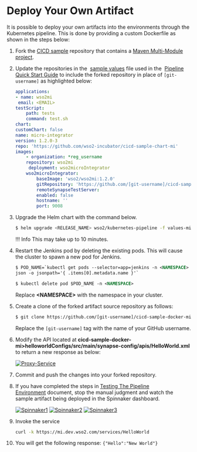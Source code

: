 # Deploy Your Own Artifact
It is possible to deploy your own artifacts into the environments through the Kubernetes pipeline. 
This is done by providing a custom Dockerfile as shown in the steps below:

1.  Fork the [CICD sample](https://github.com/wso2-incubator/cicd-sample-docker-mi) repository that contains a [Maven
    Multi-Module
    project]({{base_path}}/integrate/develop/create-integration-project).

2.  Update the repositories in the  [sample values](https://raw.githubusercontent.com/wso2/kubernetes-pipeline/master/kubernetes-pipeline/samples/values-mi.yaml) file
    used in the  [Pipeline Quick Start Guide]({{base_path}}/install-and-setup/setup/mi-setup/deployment/k8s-pipeline/pipeline-quick-start-guide) to
    include the forked repository in place of `[git-username]` as
    highlighted below:
    
    ``` yaml
    applications:
    - name: wso2mi
     email: <EMAIL>
    testScript:
        path: tests
        command: test.sh
    chart:
    customChart: false
    name: micro-integrator
    version: 1.2.0-3
    repo: 'https://github.com/wso2-incubator/cicd-sample-chart-mi'
    images:
        - organization: *reg_username
        repository: wso2mi
         deployment: wso2microIntegrator
        wso2microIntegrator:
            baseImage: 'wso2/wso2mi:1.2.0'
            gitRepository: 'https://github.com/[git-username]/cicd-sample-docker-mi'
            remoteSynapseTestServer:
            enabled: false
            hostname: ''
            port: 9008 
    ```

3.  Upgrade the Helm chart with the command below.
    
    ``` bash
    $ helm upgrade <RELEASE_NAME> wso2/kubernetes-pipeline -f values-mi.yaml
    ```

    !!! Info
        This may take up to 10 minutes.


4.  Restart the Jenkins pod by deleting the existing pods. This will
    cause the cluster to spawn a new pod for Jenkins.
    
    ``` xml
    $ POD_NAME=`kubectl get pods --selector=app=jenkins -n <NAMESPACE> -o 
    json -o jsonpath='{ .items[0].metadata.name }'`
    
    $ kubectl delete pod $POD_NAME -n <NAMESPACE>
    ```
    
    Replace **<NAMESPACE\>** with the namespace in your cluster.

5.  Create a clone of the forked artifact source repository as follows:

    ``` xml
    $ git clone https://github.com/[git-username]/cicd-sample-docker-mi.git
    ```
    
    Replace the `[git-username]` tag with the name of your GitHub username.

6. Modify the API located at **cicd-sample-docker-mi>helloworldConfigs/src/main/synapse-config/apis/HelloWorld.xml**
 to return a new response as below:
    
    [ ![Proxy-Service](../../../assets/img/k8s_pipeline/Deploying/deploy-mi1.png)](../../../assets/img/k8s_pipeline/Deploying/deploy-mi1.png)

7.  Commit and push the changes into your forked repository.

8.  If you have completed the steps in [Testing The Pipeline
    Environment]({{base_path}}/install-and-setup/setup/mi-setup/deployment/k8s-pipeline/testing-the-pipeline-environment) document,
    stop the manual judgment and watch the sample artifact being deployed in the Spinnaker dashboard.
    
    [![Spinnaker1](../../../assets/img/k8s_pipeline/Deploying/deploy-mi2.png)](../../../assets/img/k8s_pipeline/Deploying/deploy-mi2.png)
    [![Spinnaker2](../../../assets/img/k8s_pipeline/Deploying/deploy-mi3.png)](../../../assets/img/k8s_pipeline/Deploying/deploy-mi3.png)
    [![Spinnaker3](../../../assets/img/k8s_pipeline/Deploying/deploy-mi4.png)](../../../assets/img/k8s_pipeline/Deploying/deploy-mi4.png)

9.  Invoke the service 
    
    ``` bash
    curl -k https://mi.dev.wso2.com/services/HelloWorld  
    ```


10. You will get the following response: `{"Hello":"New World"}`

